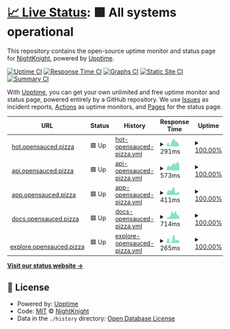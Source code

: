 # [📈 Live Status](https://Deadreyo.github.io/upptime-test): <!--live status--> **🟩 All systems operational**

This repository contains the open-source uptime monitor and status page for [NightKnight](https://www.linkedin.com/in/ahmed-mohamed-atwa/), powered by [Upptime](https://github.com/upptime/upptime).

[![Uptime CI](https://github.com/Deadreyo/upptime-test/workflows/Uptime%20CI/badge.svg)](https://github.com/Deadreyo/upptime-test/actions?query=workflow%3A%22Uptime+CI%22)
[![Response Time CI](https://github.com/Deadreyo/upptime-test/workflows/Response%20Time%20CI/badge.svg)](https://github.com/Deadreyo/upptime-test/actions?query=workflow%3A%22Response+Time+CI%22)
[![Graphs CI](https://github.com/Deadreyo/upptime-test/workflows/Graphs%20CI/badge.svg)](https://github.com/Deadreyo/upptime-test/actions?query=workflow%3A%22Graphs+CI%22)
[![Static Site CI](https://github.com/Deadreyo/upptime-test/workflows/Static%20Site%20CI/badge.svg)](https://github.com/Deadreyo/upptime-test/actions?query=workflow%3A%22Static+Site+CI%22)
[![Summary CI](https://github.com/Deadreyo/upptime-test/workflows/Summary%20CI/badge.svg)](https://github.com/Deadreyo/upptime-test/actions?query=workflow%3A%22Summary+CI%22)

With [Upptime](https://upptime.js.org), you can get your own unlimited and free uptime monitor and status page, powered entirely by a GitHub repository. We use [Issues](https://github.com/Deadreyo/upptime-test/issues) as incident reports, [Actions](https://github.com/Deadreyo/upptime-test/actions) as uptime monitors, and [Pages](https://Deadreyo.github.io/upptime-test) for the status page.

<!--start: status pages-->
<!-- This summary is generated by Upptime (https://github.com/upptime/upptime) -->
<!-- Do not edit this manually, your changes will be overwritten -->
<!-- prettier-ignore -->
| URL | Status | History | Response Time | Uptime |
| --- | ------ | ------- | ------------- | ------ |
| <img alt="" src="https://icons.duckduckgo.com/ip3/hot.opensauced.pizza.ico" height="13"> [hot.opensauced.pizza](https://hot.opensauced.pizza/) | 🟩 Up | [hot-opensauced-pizza.yml](https://github.com/nightknighto/status.opensauced/commits/HEAD/history/hot-opensauced-pizza.yml) | <details><summary><img alt="Response time graph" src="./graphs/hot-opensauced-pizza/response-time-week.png" height="20"> 291ms</summary><br><a href="https://Deadreyo.github.io/status.opensauced/history/hot-opensauced-pizza"><img alt="Response time 312" src="https://img.shields.io/endpoint?url=https%3A%2F%2Fraw.githubusercontent.com%2Fnightknighto%2Fstatus.opensauced%2FHEAD%2Fapi%2Fhot-opensauced-pizza%2Fresponse-time.json"></a><br><a href="https://Deadreyo.github.io/status.opensauced/history/hot-opensauced-pizza"><img alt="24-hour response time 438" src="https://img.shields.io/endpoint?url=https%3A%2F%2Fraw.githubusercontent.com%2Fnightknighto%2Fstatus.opensauced%2FHEAD%2Fapi%2Fhot-opensauced-pizza%2Fresponse-time-day.json"></a><br><a href="https://Deadreyo.github.io/status.opensauced/history/hot-opensauced-pizza"><img alt="7-day response time 291" src="https://img.shields.io/endpoint?url=https%3A%2F%2Fraw.githubusercontent.com%2Fnightknighto%2Fstatus.opensauced%2FHEAD%2Fapi%2Fhot-opensauced-pizza%2Fresponse-time-week.json"></a><br><a href="https://Deadreyo.github.io/status.opensauced/history/hot-opensauced-pizza"><img alt="30-day response time 275" src="https://img.shields.io/endpoint?url=https%3A%2F%2Fraw.githubusercontent.com%2Fnightknighto%2Fstatus.opensauced%2FHEAD%2Fapi%2Fhot-opensauced-pizza%2Fresponse-time-month.json"></a><br><a href="https://Deadreyo.github.io/status.opensauced/history/hot-opensauced-pizza"><img alt="1-year response time 296" src="https://img.shields.io/endpoint?url=https%3A%2F%2Fraw.githubusercontent.com%2Fnightknighto%2Fstatus.opensauced%2FHEAD%2Fapi%2Fhot-opensauced-pizza%2Fresponse-time-year.json"></a></details> | <details><summary><a href="https://Deadreyo.github.io/status.opensauced/history/hot-opensauced-pizza">100.00%</a></summary><a href="https://Deadreyo.github.io/status.opensauced/history/hot-opensauced-pizza"><img alt="All-time uptime 99.99%" src="https://img.shields.io/endpoint?url=https%3A%2F%2Fraw.githubusercontent.com%2Fnightknighto%2Fstatus.opensauced%2FHEAD%2Fapi%2Fhot-opensauced-pizza%2Fuptime.json"></a><br><a href="https://Deadreyo.github.io/status.opensauced/history/hot-opensauced-pizza"><img alt="24-hour uptime 100.00%" src="https://img.shields.io/endpoint?url=https%3A%2F%2Fraw.githubusercontent.com%2Fnightknighto%2Fstatus.opensauced%2FHEAD%2Fapi%2Fhot-opensauced-pizza%2Fuptime-day.json"></a><br><a href="https://Deadreyo.github.io/status.opensauced/history/hot-opensauced-pizza"><img alt="7-day uptime 100.00%" src="https://img.shields.io/endpoint?url=https%3A%2F%2Fraw.githubusercontent.com%2Fnightknighto%2Fstatus.opensauced%2FHEAD%2Fapi%2Fhot-opensauced-pizza%2Fuptime-week.json"></a><br><a href="https://Deadreyo.github.io/status.opensauced/history/hot-opensauced-pizza"><img alt="30-day uptime 100.00%" src="https://img.shields.io/endpoint?url=https%3A%2F%2Fraw.githubusercontent.com%2Fnightknighto%2Fstatus.opensauced%2FHEAD%2Fapi%2Fhot-opensauced-pizza%2Fuptime-month.json"></a><br><a href="https://Deadreyo.github.io/status.opensauced/history/hot-opensauced-pizza"><img alt="1-year uptime 100.00%" src="https://img.shields.io/endpoint?url=https%3A%2F%2Fraw.githubusercontent.com%2Fnightknighto%2Fstatus.opensauced%2FHEAD%2Fapi%2Fhot-opensauced-pizza%2Fuptime-year.json"></a></details>
| <img alt="" src="https://icons.duckduckgo.com/ip3/api.opensauced.pizza.ico" height="13"> [api.opensauced.pizza](https://api.opensauced.pizza/) | 🟩 Up | [api-opensauced-pizza.yml](https://github.com/nightknighto/status.opensauced/commits/HEAD/history/api-opensauced-pizza.yml) | <details><summary><img alt="Response time graph" src="./graphs/api-opensauced-pizza/response-time-week.png" height="20"> 573ms</summary><br><a href="https://Deadreyo.github.io/status.opensauced/history/api-opensauced-pizza"><img alt="Response time 496" src="https://img.shields.io/endpoint?url=https%3A%2F%2Fraw.githubusercontent.com%2Fnightknighto%2Fstatus.opensauced%2FHEAD%2Fapi%2Fapi-opensauced-pizza%2Fresponse-time.json"></a><br><a href="https://Deadreyo.github.io/status.opensauced/history/api-opensauced-pizza"><img alt="24-hour response time 580" src="https://img.shields.io/endpoint?url=https%3A%2F%2Fraw.githubusercontent.com%2Fnightknighto%2Fstatus.opensauced%2FHEAD%2Fapi%2Fapi-opensauced-pizza%2Fresponse-time-day.json"></a><br><a href="https://Deadreyo.github.io/status.opensauced/history/api-opensauced-pizza"><img alt="7-day response time 573" src="https://img.shields.io/endpoint?url=https%3A%2F%2Fraw.githubusercontent.com%2Fnightknighto%2Fstatus.opensauced%2FHEAD%2Fapi%2Fapi-opensauced-pizza%2Fresponse-time-week.json"></a><br><a href="https://Deadreyo.github.io/status.opensauced/history/api-opensauced-pizza"><img alt="30-day response time 422" src="https://img.shields.io/endpoint?url=https%3A%2F%2Fraw.githubusercontent.com%2Fnightknighto%2Fstatus.opensauced%2FHEAD%2Fapi%2Fapi-opensauced-pizza%2Fresponse-time-month.json"></a><br><a href="https://Deadreyo.github.io/status.opensauced/history/api-opensauced-pizza"><img alt="1-year response time 510" src="https://img.shields.io/endpoint?url=https%3A%2F%2Fraw.githubusercontent.com%2Fnightknighto%2Fstatus.opensauced%2FHEAD%2Fapi%2Fapi-opensauced-pizza%2Fresponse-time-year.json"></a></details> | <details><summary><a href="https://Deadreyo.github.io/status.opensauced/history/api-opensauced-pizza">100.00%</a></summary><a href="https://Deadreyo.github.io/status.opensauced/history/api-opensauced-pizza"><img alt="All-time uptime 99.91%" src="https://img.shields.io/endpoint?url=https%3A%2F%2Fraw.githubusercontent.com%2Fnightknighto%2Fstatus.opensauced%2FHEAD%2Fapi%2Fapi-opensauced-pizza%2Fuptime.json"></a><br><a href="https://Deadreyo.github.io/status.opensauced/history/api-opensauced-pizza"><img alt="24-hour uptime 100.00%" src="https://img.shields.io/endpoint?url=https%3A%2F%2Fraw.githubusercontent.com%2Fnightknighto%2Fstatus.opensauced%2FHEAD%2Fapi%2Fapi-opensauced-pizza%2Fuptime-day.json"></a><br><a href="https://Deadreyo.github.io/status.opensauced/history/api-opensauced-pizza"><img alt="7-day uptime 100.00%" src="https://img.shields.io/endpoint?url=https%3A%2F%2Fraw.githubusercontent.com%2Fnightknighto%2Fstatus.opensauced%2FHEAD%2Fapi%2Fapi-opensauced-pizza%2Fuptime-week.json"></a><br><a href="https://Deadreyo.github.io/status.opensauced/history/api-opensauced-pizza"><img alt="30-day uptime 100.00%" src="https://img.shields.io/endpoint?url=https%3A%2F%2Fraw.githubusercontent.com%2Fnightknighto%2Fstatus.opensauced%2FHEAD%2Fapi%2Fapi-opensauced-pizza%2Fuptime-month.json"></a><br><a href="https://Deadreyo.github.io/status.opensauced/history/api-opensauced-pizza"><img alt="1-year uptime 99.88%" src="https://img.shields.io/endpoint?url=https%3A%2F%2Fraw.githubusercontent.com%2Fnightknighto%2Fstatus.opensauced%2FHEAD%2Fapi%2Fapi-opensauced-pizza%2Fuptime-year.json"></a></details>
| <img alt="" src="https://icons.duckduckgo.com/ip3/app.opensauced.pizza.ico" height="13"> [app.opensauced.pizza](https://app.opensauced.pizza/) | 🟩 Up | [app-opensauced-pizza.yml](https://github.com/nightknighto/status.opensauced/commits/HEAD/history/app-opensauced-pizza.yml) | <details><summary><img alt="Response time graph" src="./graphs/app-opensauced-pizza/response-time-week.png" height="20"> 411ms</summary><br><a href="https://Deadreyo.github.io/status.opensauced/history/app-opensauced-pizza"><img alt="Response time 421" src="https://img.shields.io/endpoint?url=https%3A%2F%2Fraw.githubusercontent.com%2Fnightknighto%2Fstatus.opensauced%2FHEAD%2Fapi%2Fapp-opensauced-pizza%2Fresponse-time.json"></a><br><a href="https://Deadreyo.github.io/status.opensauced/history/app-opensauced-pizza"><img alt="24-hour response time 408" src="https://img.shields.io/endpoint?url=https%3A%2F%2Fraw.githubusercontent.com%2Fnightknighto%2Fstatus.opensauced%2FHEAD%2Fapi%2Fapp-opensauced-pizza%2Fresponse-time-day.json"></a><br><a href="https://Deadreyo.github.io/status.opensauced/history/app-opensauced-pizza"><img alt="7-day response time 411" src="https://img.shields.io/endpoint?url=https%3A%2F%2Fraw.githubusercontent.com%2Fnightknighto%2Fstatus.opensauced%2FHEAD%2Fapi%2Fapp-opensauced-pizza%2Fresponse-time-week.json"></a><br><a href="https://Deadreyo.github.io/status.opensauced/history/app-opensauced-pizza"><img alt="30-day response time 353" src="https://img.shields.io/endpoint?url=https%3A%2F%2Fraw.githubusercontent.com%2Fnightknighto%2Fstatus.opensauced%2FHEAD%2Fapi%2Fapp-opensauced-pizza%2Fresponse-time-month.json"></a><br><a href="https://Deadreyo.github.io/status.opensauced/history/app-opensauced-pizza"><img alt="1-year response time 466" src="https://img.shields.io/endpoint?url=https%3A%2F%2Fraw.githubusercontent.com%2Fnightknighto%2Fstatus.opensauced%2FHEAD%2Fapi%2Fapp-opensauced-pizza%2Fresponse-time-year.json"></a></details> | <details><summary><a href="https://Deadreyo.github.io/status.opensauced/history/app-opensauced-pizza">100.00%</a></summary><a href="https://Deadreyo.github.io/status.opensauced/history/app-opensauced-pizza"><img alt="All-time uptime 99.98%" src="https://img.shields.io/endpoint?url=https%3A%2F%2Fraw.githubusercontent.com%2Fnightknighto%2Fstatus.opensauced%2FHEAD%2Fapi%2Fapp-opensauced-pizza%2Fuptime.json"></a><br><a href="https://Deadreyo.github.io/status.opensauced/history/app-opensauced-pizza"><img alt="24-hour uptime 100.00%" src="https://img.shields.io/endpoint?url=https%3A%2F%2Fraw.githubusercontent.com%2Fnightknighto%2Fstatus.opensauced%2FHEAD%2Fapi%2Fapp-opensauced-pizza%2Fuptime-day.json"></a><br><a href="https://Deadreyo.github.io/status.opensauced/history/app-opensauced-pizza"><img alt="7-day uptime 100.00%" src="https://img.shields.io/endpoint?url=https%3A%2F%2Fraw.githubusercontent.com%2Fnightknighto%2Fstatus.opensauced%2FHEAD%2Fapi%2Fapp-opensauced-pizza%2Fuptime-week.json"></a><br><a href="https://Deadreyo.github.io/status.opensauced/history/app-opensauced-pizza"><img alt="30-day uptime 100.00%" src="https://img.shields.io/endpoint?url=https%3A%2F%2Fraw.githubusercontent.com%2Fnightknighto%2Fstatus.opensauced%2FHEAD%2Fapi%2Fapp-opensauced-pizza%2Fuptime-month.json"></a><br><a href="https://Deadreyo.github.io/status.opensauced/history/app-opensauced-pizza"><img alt="1-year uptime 99.99%" src="https://img.shields.io/endpoint?url=https%3A%2F%2Fraw.githubusercontent.com%2Fnightknighto%2Fstatus.opensauced%2FHEAD%2Fapi%2Fapp-opensauced-pizza%2Fuptime-year.json"></a></details>
| <img alt="" src="https://icons.duckduckgo.com/ip3/docs.opensauced.pizza.ico" height="13"> [docs.opensauced.pizza](https://docs.opensauced.pizza/) | 🟩 Up | [docs-opensauced-pizza.yml](https://github.com/nightknighto/status.opensauced/commits/HEAD/history/docs-opensauced-pizza.yml) | <details><summary><img alt="Response time graph" src="./graphs/docs-opensauced-pizza/response-time-week.png" height="20"> 714ms</summary><br><a href="https://Deadreyo.github.io/status.opensauced/history/docs-opensauced-pizza"><img alt="Response time 292" src="https://img.shields.io/endpoint?url=https%3A%2F%2Fraw.githubusercontent.com%2Fnightknighto%2Fstatus.opensauced%2FHEAD%2Fapi%2Fdocs-opensauced-pizza%2Fresponse-time.json"></a><br><a href="https://Deadreyo.github.io/status.opensauced/history/docs-opensauced-pizza"><img alt="24-hour response time 933" src="https://img.shields.io/endpoint?url=https%3A%2F%2Fraw.githubusercontent.com%2Fnightknighto%2Fstatus.opensauced%2FHEAD%2Fapi%2Fdocs-opensauced-pizza%2Fresponse-time-day.json"></a><br><a href="https://Deadreyo.github.io/status.opensauced/history/docs-opensauced-pizza"><img alt="7-day response time 714" src="https://img.shields.io/endpoint?url=https%3A%2F%2Fraw.githubusercontent.com%2Fnightknighto%2Fstatus.opensauced%2FHEAD%2Fapi%2Fdocs-opensauced-pizza%2Fresponse-time-week.json"></a><br><a href="https://Deadreyo.github.io/status.opensauced/history/docs-opensauced-pizza"><img alt="30-day response time 648" src="https://img.shields.io/endpoint?url=https%3A%2F%2Fraw.githubusercontent.com%2Fnightknighto%2Fstatus.opensauced%2FHEAD%2Fapi%2Fdocs-opensauced-pizza%2Fresponse-time-month.json"></a><br><a href="https://Deadreyo.github.io/status.opensauced/history/docs-opensauced-pizza"><img alt="1-year response time 287" src="https://img.shields.io/endpoint?url=https%3A%2F%2Fraw.githubusercontent.com%2Fnightknighto%2Fstatus.opensauced%2FHEAD%2Fapi%2Fdocs-opensauced-pizza%2Fresponse-time-year.json"></a></details> | <details><summary><a href="https://Deadreyo.github.io/status.opensauced/history/docs-opensauced-pizza">100.00%</a></summary><a href="https://Deadreyo.github.io/status.opensauced/history/docs-opensauced-pizza"><img alt="All-time uptime 99.99%" src="https://img.shields.io/endpoint?url=https%3A%2F%2Fraw.githubusercontent.com%2Fnightknighto%2Fstatus.opensauced%2FHEAD%2Fapi%2Fdocs-opensauced-pizza%2Fuptime.json"></a><br><a href="https://Deadreyo.github.io/status.opensauced/history/docs-opensauced-pizza"><img alt="24-hour uptime 100.00%" src="https://img.shields.io/endpoint?url=https%3A%2F%2Fraw.githubusercontent.com%2Fnightknighto%2Fstatus.opensauced%2FHEAD%2Fapi%2Fdocs-opensauced-pizza%2Fuptime-day.json"></a><br><a href="https://Deadreyo.github.io/status.opensauced/history/docs-opensauced-pizza"><img alt="7-day uptime 100.00%" src="https://img.shields.io/endpoint?url=https%3A%2F%2Fraw.githubusercontent.com%2Fnightknighto%2Fstatus.opensauced%2FHEAD%2Fapi%2Fdocs-opensauced-pizza%2Fuptime-week.json"></a><br><a href="https://Deadreyo.github.io/status.opensauced/history/docs-opensauced-pizza"><img alt="30-day uptime 100.00%" src="https://img.shields.io/endpoint?url=https%3A%2F%2Fraw.githubusercontent.com%2Fnightknighto%2Fstatus.opensauced%2FHEAD%2Fapi%2Fdocs-opensauced-pizza%2Fuptime-month.json"></a><br><a href="https://Deadreyo.github.io/status.opensauced/history/docs-opensauced-pizza"><img alt="1-year uptime 100.00%" src="https://img.shields.io/endpoint?url=https%3A%2F%2Fraw.githubusercontent.com%2Fnightknighto%2Fstatus.opensauced%2FHEAD%2Fapi%2Fdocs-opensauced-pizza%2Fuptime-year.json"></a></details>
| <img alt="" src="https://icons.duckduckgo.com/ip3/explore.opensauced.pizza.ico" height="13"> [explore.opensauced.pizza](https://explore.opensauced.pizza/) | 🟩 Up | [explore-opensauced-pizza.yml](https://github.com/nightknighto/status.opensauced/commits/HEAD/history/explore-opensauced-pizza.yml) | <details><summary><img alt="Response time graph" src="./graphs/explore-opensauced-pizza/response-time-week.png" height="20"> 265ms</summary><br><a href="https://Deadreyo.github.io/status.opensauced/history/explore-opensauced-pizza"><img alt="Response time 233" src="https://img.shields.io/endpoint?url=https%3A%2F%2Fraw.githubusercontent.com%2Fnightknighto%2Fstatus.opensauced%2FHEAD%2Fapi%2Fexplore-opensauced-pizza%2Fresponse-time.json"></a><br><a href="https://Deadreyo.github.io/status.opensauced/history/explore-opensauced-pizza"><img alt="24-hour response time 365" src="https://img.shields.io/endpoint?url=https%3A%2F%2Fraw.githubusercontent.com%2Fnightknighto%2Fstatus.opensauced%2FHEAD%2Fapi%2Fexplore-opensauced-pizza%2Fresponse-time-day.json"></a><br><a href="https://Deadreyo.github.io/status.opensauced/history/explore-opensauced-pizza"><img alt="7-day response time 265" src="https://img.shields.io/endpoint?url=https%3A%2F%2Fraw.githubusercontent.com%2Fnightknighto%2Fstatus.opensauced%2FHEAD%2Fapi%2Fexplore-opensauced-pizza%2Fresponse-time-week.json"></a><br><a href="https://Deadreyo.github.io/status.opensauced/history/explore-opensauced-pizza"><img alt="30-day response time 197" src="https://img.shields.io/endpoint?url=https%3A%2F%2Fraw.githubusercontent.com%2Fnightknighto%2Fstatus.opensauced%2FHEAD%2Fapi%2Fexplore-opensauced-pizza%2Fresponse-time-month.json"></a><br><a href="https://Deadreyo.github.io/status.opensauced/history/explore-opensauced-pizza"><img alt="1-year response time 215" src="https://img.shields.io/endpoint?url=https%3A%2F%2Fraw.githubusercontent.com%2Fnightknighto%2Fstatus.opensauced%2FHEAD%2Fapi%2Fexplore-opensauced-pizza%2Fresponse-time-year.json"></a></details> | <details><summary><a href="https://Deadreyo.github.io/status.opensauced/history/explore-opensauced-pizza">100.00%</a></summary><a href="https://Deadreyo.github.io/status.opensauced/history/explore-opensauced-pizza"><img alt="All-time uptime 99.99%" src="https://img.shields.io/endpoint?url=https%3A%2F%2Fraw.githubusercontent.com%2Fnightknighto%2Fstatus.opensauced%2FHEAD%2Fapi%2Fexplore-opensauced-pizza%2Fuptime.json"></a><br><a href="https://Deadreyo.github.io/status.opensauced/history/explore-opensauced-pizza"><img alt="24-hour uptime 100.00%" src="https://img.shields.io/endpoint?url=https%3A%2F%2Fraw.githubusercontent.com%2Fnightknighto%2Fstatus.opensauced%2FHEAD%2Fapi%2Fexplore-opensauced-pizza%2Fuptime-day.json"></a><br><a href="https://Deadreyo.github.io/status.opensauced/history/explore-opensauced-pizza"><img alt="7-day uptime 100.00%" src="https://img.shields.io/endpoint?url=https%3A%2F%2Fraw.githubusercontent.com%2Fnightknighto%2Fstatus.opensauced%2FHEAD%2Fapi%2Fexplore-opensauced-pizza%2Fuptime-week.json"></a><br><a href="https://Deadreyo.github.io/status.opensauced/history/explore-opensauced-pizza"><img alt="30-day uptime 100.00%" src="https://img.shields.io/endpoint?url=https%3A%2F%2Fraw.githubusercontent.com%2Fnightknighto%2Fstatus.opensauced%2FHEAD%2Fapi%2Fexplore-opensauced-pizza%2Fuptime-month.json"></a><br><a href="https://Deadreyo.github.io/status.opensauced/history/explore-opensauced-pizza"><img alt="1-year uptime 100.00%" src="https://img.shields.io/endpoint?url=https%3A%2F%2Fraw.githubusercontent.com%2Fnightknighto%2Fstatus.opensauced%2FHEAD%2Fapi%2Fexplore-opensauced-pizza%2Fuptime-year.json"></a></details>

<!--end: status pages-->

[**Visit our status website →**](https://Deadreyo.github.io/upptime-test)

## 📄 License

- Powered by: [Upptime](https://github.com/upptime/upptime)
- Code: [MIT](./LICENSE) © [NightKnight](https://www.linkedin.com/in/ahmed-mohamed-atwa/)
- Data in the `./history` directory: [Open Database License](https://opendatacommons.org/licenses/odbl/1-0/)
